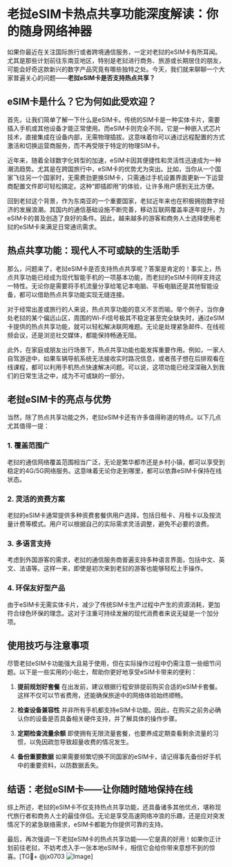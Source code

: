 # 老挝eSIM卡热点共享功能深度解读：你的随身网络神器

如果你最近在关注国际旅行或者跨境通信服务，一定对老挝的eSIM卡有所耳闻。尤其是那些计划前往东南亚地区，特别是老挝进行商务、旅游或长期居住的朋友，可能会好奇这款新兴的数字产品究竟有哪些独特之处。今天，我们就来聊聊一个大家普遍关心的问题——**老挝eSIM卡是否支持热点共享？**

## eSIM卡是什么？它为何如此受欢迎？

首先，让我们简单了解一下什么是eSIM卡。传统的SIM卡是一种实体卡片，需要插入手机或其他设备才能正常使用。而eSIM卡则完全不同，它是一种嵌入式芯片技术，直接集成在设备内部，无需物理插拔。这意味着你可以通过远程配置的方式激活和切换运营商服务，而不再受限于特定的物理SIM卡。

近年来，随着全球数字化转型的加速，eSIM卡因其便捷性和灵活性迅速成为一种潮流趋势。尤其是在跨国旅行中，eSIM卡的优势尤为突出。比如，当你从一个国家飞往另一个国家时，无需费劲更换SIM卡，只需通过手机设置界面更新一下运营商配置文件即可轻松搞定。这种“即插即用”的体验，让许多用户感到无比方便。

回到老挝这个背景，作为东南亚的一个重要国家，老挝近年来也在积极拥抱数字经济的发展浪潮。其国内的通信基础设施不断完善，移动互联网覆盖率逐年提升，为eSIM卡的普及创造了良好的条件。因此，越来越多的游客和商务人士选择使用老挝的eSIM卡来满足日常通讯需求。

## 热点共享功能：现代人不可或缺的生活助手

那么，问题来了，老挝eSIM卡是否支持热点共享呢？答案是肯定的！事实上，热点共享功能已经成为现代智能手机的一项基本功能，而老挝的eSIM卡同样支持这一特性。无论你是需要将手机流量分享给笔记本电脑、平板电脑还是其他智能设备，都可以借助热点共享功能实现无缝连接。

对于经常出差或旅行的人来说，热点共享功能的意义不言而喻。举个例子，当你身处老挝的某个偏远山区，周围的Wi-Fi信号极其不稳定甚至完全缺失时，通过eSIM卡提供的热点共享功能，就可以轻松解决联网难题。无论是处理紧急邮件、在线视频会议，还是浏览社交媒体，都能保持畅通无阻。

此外，在家庭或朋友出行场景下，热点共享功能也能发挥重要作用。例如，一家人自驾游途中，如果车辆导航系统无法接收实时路况信息，或者孩子想在后排观看在线课程，都可以利用手机热点快速解决问题。可以说，这项功能已经深深融入到我们的日常生活之中，成为不可或缺的一部分。

## 老挝eSIM卡的亮点与优势

当然，除了热点共享功能之外，老挝eSIM卡还有许多值得称道的特点。以下几点尤其值得一提：

### 1. **覆盖范围广**
老挝的通信网络覆盖范围相当广泛，无论是繁华都市还是乡村小镇，都可以享受到稳定的4G/5G网络服务。这意味着无论你走到哪里，都可以依靠eSIM卡保持在线状态。

### 2. **灵活的资费方案**
老挝的eSIM卡通常提供多种资费套餐供用户选择，包括日租卡、月租卡以及按流量计费等模式。用户可以根据自己的实际需求灵活调整，避免不必要的浪费。

### 3. **多语言支持**
考虑到外国游客的需求，老挝的通信服务商普遍支持多种语言界面，包括中文、英文、法语等。这样一来，即使是初次来到老挝的游客也能够轻松上手操作。

### 4. **环保友好型产品**
由于eSIM卡无需实体卡片，减少了传统SIM卡生产过程中产生的资源消耗，更加符合绿色环保的理念。这对于注重可持续发展的现代消费者来说无疑是一个加分项。

## 使用技巧与注意事项

尽管老挝eSIM卡功能强大且易于使用，但在实际操作过程中仍需注意一些细节问题。以下是一些实用的小贴士，帮助你更好地享受eSIM卡带来的便利：

1. **提前规划好套餐**
   在出发前，建议根据行程安排提前购买合适的eSIM卡套餐。这样不仅可以节省费用，还能确保旅途中的网络体验始终顺畅。

2. **检查设备兼容性**
   并非所有手机都支持eSIM卡功能。因此，在购买之前务必确认你的设备是否具备相关硬件支持，并了解具体的操作步骤。

3. **定期检查流量余额**
   即使拥有无限流量套餐，也要养成定期查看剩余流量的习惯，以免因疏忽导致超量收费的情况发生。

4. **备份重要数据**
   如果需要频繁切换不同国家的eSIM卡，请记得事先备份好手机中的重要资料，以防数据丢失。

## 结语：老挝eSIM卡——让你随时随地保持在线

综上所述，老挝的eSIM卡不仅支持热点共享功能，还具备诸多其他优点，堪称现代旅行者和商务人士的最佳伴侣。无论是享受高速网络冲浪的乐趣，还是应对突发情况下的紧急联络需求，eSIM卡都能为你提供可靠的支持。

最后，再次强调一下老挝eSIM卡的热点共享功能——它是真的好用！如果你正计划前往老挝，不妨考虑入手一张本地eSIM卡，相信它会给你带来意想不到的惊喜。[TG💪+ @jx0703 ![Image](https://github.com/user-attachments/assets/dbca1d08-cadb-493c-b0ec-ad6f7a83f270)]